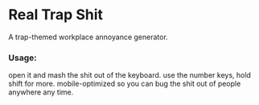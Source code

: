 # Real Trap Shit

A trap-themed workplace annoyance generator.



### Usage:

open it and mash the shit out of the keyboard. use the number keys, hold shift for more.
mobile-optimized so you can bug the shit out of people anywhere any time.